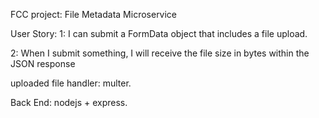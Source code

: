 FCC project: File Metadata Microservice

User Story:
1: I can submit a FormData object that includes a file upload.

2: When I submit something, I will receive the file size in bytes within the JSON response


uploaded file handler: multer.

Back End: nodejs + express.
